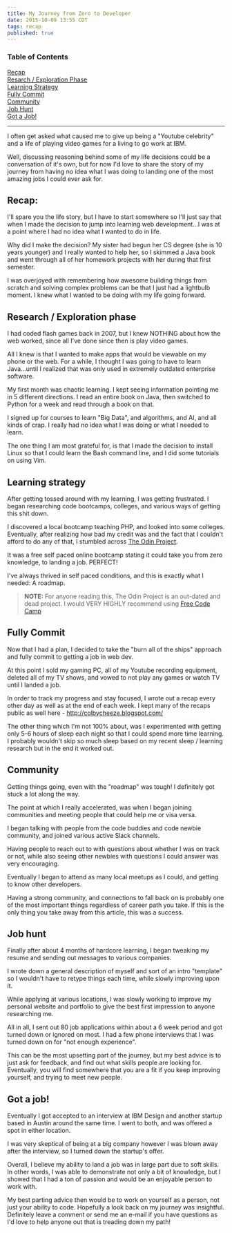 ```yaml
---
title: My Journey from Zero to Developer
date: 2015-10-09 13:55 CDT
tags: recap
published: true
---
```


### Table of Contents  
[Recap](#recap)  
[Resarch / Exploration Phase](#research-/-exploration-phase)  
[Learning Strategy](#learning-strategy)  
[Fully Commit](#fully-commit)  
[Community](#community)  
[Job Hunt](#job-hunt)  
[Got a Job!](#got-a-job!)  

-------------

I often get asked what caused me to give up being a "Youtube celebrity" and a
life of playing video games for a living to go work at IBM. 

Well, discussing reasoning behind some of my life decisions could be a conversation of it's own,
but for now I'd love to share the story of my journey from having no idea what I was
doing to landing one of the most amazing jobs I could ever ask for.

## Recap:

I'll spare you the life story, but I have to start somewhere so I'll just say
that when I made the decision to jump into learning web development...I was at a
point where I had no idea what I wanted to do in life.

Why did I make the decision? My sister had begun her CS degree (she is 10 years
younger) and I really wanted to help her, so I skimmed a Java book and went
through all of her homework projects with her during that first semester.

I was overjoyed with remembering how awesome building things from scratch and
solving complex problems can be that I just had a lightbulb moment. I knew what
I wanted to be doing with my life going forward.

## Research / Exploration phase

I had coded flash games back in 2007, but I knew NOTHING about how the web worked, since all I've done since then is play video games.

All I knew is that I wanted to make apps that would be viewable on my phone or
the web. For a while, I thought I was going to have to learn Java...until I
realized that was only used in extremely outdated enterprise software.

My first month was chaotic learning. I kept seeing information pointing me in 5
different directions. I read an entire book on Java, then switched to Python for
a week and read through a book on that.

I signed up for courses to learn "Big Data", and algorithms, and AI, and all
kinds of crap. I really had no idea what I was doing or what I needed to learn.

The one thing I am most grateful for, is that I made the decision to install
Linux so that I could learn the Bash command line, and I did some tutorials on
using Vim.

## Learning strategy

After getting tossed around with my learning, I was getting frustrated. I began
researching code bootcamps, colleges, and various ways of getting this shit
down.

I discovered a local bootcamp teaching PHP, and looked into some colleges.
Eventually, after realizing how bad my credit was and the fact that I couldn't
afford to do any of that, I stumbled across [The Odin Project](http://theodinproject.com).

It was a free self paced online bootcamp stating it could take you from zero
knowledge, to landing a job. PERFECT!

I've always thrived in self paced conditions, and this is exactly what I needed:
A roadmap.

> **NOTE:** For anyone reading this, The Odin Project is an out-dated and dead
> project. I would VERY HIGHLY recommend using [Free Code Camp](http://freecodecamp.com)

## Fully Commit

Now that I had a plan, I decided to take the "burn all of the ships" approach
and fully commit to getting a job in web dev.

At this point I sold my gaming PC, all of my Youtube recording equipment,
deleted all of my TV shows, and vowed to not play any games or watch TV until I
landed a job.

In order to track my progress and stay focused, I wrote out a recap every other
day as well as at the end of each week. I kept many of the recaps public as well
here - http://colbycheeze.blogspot.com/

The other thing which I'm not 100% about, was I experimented with getting only
5-6 hours of sleep each night so that I could spend more time learning. I
probably wouldn't skip so much sleep based on my recent sleep / learning
research but in the end it worked out.

## Community

Getting things going, even with the "roadmap" was tough! I definitely got stuck
a lot along the way.

The point at which I really accelerated, was when I began joining communities
and meeting people that could help me or visa versa.

I began talking with people from the code buddies and code newbie community, and
joined various active Slack channels.

Having people to reach out to with questions about whether I was on track or not, while also seeing other newbies
with questions I could answer was very encouraging.

Eventually I began to attend as many local meetups as I could, and getting to
know other developers.

Having a strong community, and connections to fall back on is probably one of
the most important things regardless of career path you take. If this is the
only thing you take away from this article, this was a success.

## Job hunt

Finally after about 4 months of hardcore learning, I began tweaking my resume
and sending out messages to various companies.

I wrote down a general description of myself and sort of an intro "template" so
I wouldn't have to retype things each time, while slowly improving upon it.

While applying at various locations, I was slowly working to improve my personal
website and portfolio to give the best first impression to anyone researching
me.

All in all, I sent out 80 job applications within about a 6 week period and got
turned down or ignored on most. I had a few phone interviews that I was turned
down on for "not enough experience".

This can be the most upsetting part of the journey, but my best advice is to
just ask for feedback, and find out what skills people are looking for.
Eventually, you will find somewhere that you are a fit if you keep improving
yourself, and trying to meet new people.

## Got a job!

Eventually I got accepted to an interview at IBM Design and another startup
based in Austin around the same time. I went to both, and was offered a spot in
either location.

I was very skeptical of being at a big company however I was blown away after
the interview, so I turned down the startup's offer.

Overall, I believe my ability to land a job was in large part due to soft
skills. In other words, I was able to demonstrate not only a bit of knowledge,
but I showed that I had a ton of passion and would be an enjoyable person to
work with.

My best parting advice then would be to work on yourself as a person, not just
your ability to code. Hopefully a look back on my journey was insightful.
Definitely leave a comment or send me an e-mail if you have questions as I'd
love to help anyone out that is treading down my path!
